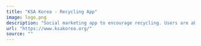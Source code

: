 ```yaml
---
title: "KSA Korea - Recycling App"
image: logo.png
description: "Social marketing app to encourage recycling. Users are able to register and perform 'challenges' for points that can be redeemed for prizes."
url: "https://www.ksakorea.org/"
source: ""
---
```

